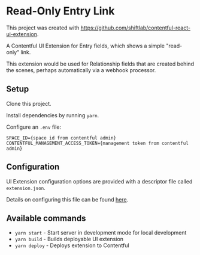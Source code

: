 # Read-Only Entry Link

This project was created with https://github.com/shiftlab/contentful-react-ui-extension.

A Contentful UI Extension for Entry fields, which shows a simple "read-only" link.

This extension would be used for Relationship fields that are created behind the scenes, perhaps
automatically via a webhook processor.

## Setup

Clone this project.

Install dependencies by running `yarn`.

Configure an `.env` file:

```
SPACE_ID={space id from contentful admin}
CONTENTFUL_MANAGEMENT_ACCESS_TOKEN={management token from contentful admin}
```

## Configuration

UI Extension configuration options are provided with a descriptor file called `extension.json`.
 
Details on configuring this file can be found [here](https://github.com/contentful/contentful-extension-cli#descriptor-files).

## Available commands

- `yarn start` - Start server in development mode for local development
- `yarn build` - Builds deployable UI extension
- `yarn deploy` - Deploys extension to Contentful
